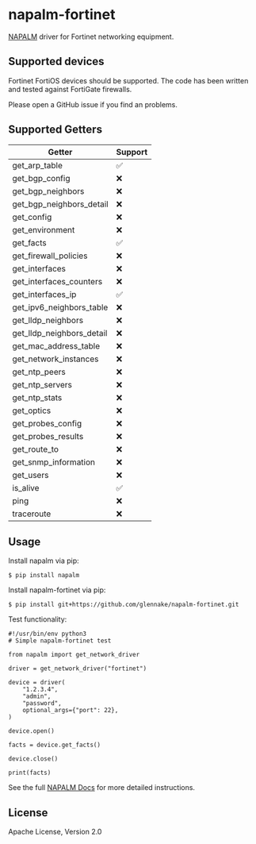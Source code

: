 # napalm-fortinet

[NAPALM](https://napalm-automation.net/) driver for Fortinet networking
equipment.

## Supported devices

Fortinet FortiOS devices should be supported. The code has been written and tested
against FortiGate firewalls.

Please open a GitHub issue if you find an problems.

## Supported Getters

| Getter                    | Support  |
|---------------------------|----------|
| get_arp_table             |  ✅      |
| get_bgp_config            |  ❌      |
| get_bgp_neighbors         |  ❌      |
| get_bgp_neighbors_detail  |  ❌      |
| get_config                |  ❌      |
| get_environment           |  ❌      |
| get_facts                 |  ✅      |
| get_firewall_policies     |  ❌      |
| get_interfaces            |  ❌      |
| get_interfaces_counters   |  ❌      |
| get_interfaces_ip         |  ✅      |
| get_ipv6_neighbors_table  |  ❌      |
| get_lldp_neighbors        |  ❌      |
| get_lldp_neighbors_detail |  ❌      |
| get_mac_address_table     |  ❌      |
| get_network_instances     |  ❌      |
| get_ntp_peers             |  ❌      |
| get_ntp_servers           |  ❌      |
| get_ntp_stats             |  ❌      |
| get_optics                |  ❌      |
| get_probes_config         |  ❌      |
| get_probes_results        |  ❌      |
| get_route_to              |  ❌      |
| get_snmp_information      |  ❌      |
| get_users                 |  ❌      |
| is_alive                  |  ✅      |
| ping                      |  ❌      |
| traceroute                |  ❌      |

## Usage

Install napalm via pip:
```
$ pip install napalm
```

Install napalm-fortinet via pip:
```
$ pip install git+https://github.com/glennake/napalm-fortinet.git
```

Test functionality:
```
#!/usr/bin/env python3
# Simple napalm-fortinet test

from napalm import get_network_driver

driver = get_network_driver("fortinet")

device = driver(
    "1.2.3.4",
    "admin",
    "password",
    optional_args={"port": 22},
)

device.open()

facts = device.get_facts()

device.close()

print(facts)
```

See the full [NAPALM Docs](https://napalm.readthedocs.io/en/latest/index.html) for more detailed instructions.

## License

Apache License, Version 2.0
